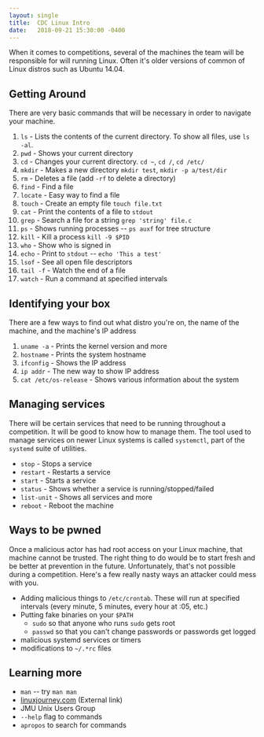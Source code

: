 ```yaml
---
layout: single
title:  CDC Linux Intro
date:   2018-09-21 15:30:00 -0400
---
```


When it comes to competitions, several of the machines the team will be
responsible for will running Linux. Often it's older versions of common of
Linux distros such as Ubuntu 14.04.

## Getting Around

There are very basic commands that will be necessary in order to navigate your
machine.

 1. `ls` - Lists the contents of the current directory. To show all files,
 use `ls -al`.
 1. `pwd` - Shows your current directory
 1. `cd` - Changes your current directory. `cd ~`, `cd /`, `cd /etc/`
 1. `mkdir` - Makes a new directory `mkdir test`, `mkdir -p a/test/dir`
 1. `rm` - Deletes a file (add `-rf` to delete a directory)
 1. `find` - Find a file
 1. `locate` - Easy way to find a file
 1. `touch` - Create an empty file `touch file.txt`
 1. `cat` - Print the contents of a file to `stdout`
 1. `grep` - Search a file for a string `grep 'string' file.c`
 1. `ps` - Shows running processes -- `ps auxf` for tree structure
 1. `kill` - Kill a process `kill -9 $PID`
 1. `who` - Show who is signed in
 1. `echo` - Print to `stdout` -- `echo 'This a test'`
 1. `lsof` - See all open file descriptors
 1. `tail -f` - Watch the end of a file
 1. `watch` - Run a command at specified intervals

## Identifying your box

There are a few ways to find out what distro you're on, the name of the
machine, and the machine's IP address

 1. `uname -a` - Prints the kernel version and more
 1. `hostname` - Prints the system hostname
 1. `ifconfig` - Shows the IP address
 1. `ip addr`  - The new way to show IP address
 1. `cat /etc/os-release` - Shows various information about the system

## Managing services

There will be certain services that need to be running throughout a
competition. It will be good to know how to manage them. The tool used to
manage services on newer Linux systems is called `systemctl`, part of the
`systemd` suite of utilities.

 - `stop` - Stops a service
 - `restart` - Restarts a service
 - `start` - Starts a service
 - `status` - Shows whether a service is running/stopped/failed
 - `list-unit` - Shows all services and more
 - `reboot` - Reboot the machine

## Ways to be pwned

Once a malicious actor has had root access on your Linux machine, that machine
cannot be trusted. The right thing to do would be to start fresh and be
better at prevention in the future. Unfortunately, that's not possible during
a competition. Here's a few really nasty ways an attacker could mess with you.

 - Adding malicious things to `/etc/crontab`. These will run at specified
   intervals (every minute, 5 minutes, every hour at :05, etc.)
 - Putting fake binaries on your `$PATH`
   - `sudo` so that anyone who runs `sudo` gets root
   - `passwd` so that you can't change passwords or passwords get logged
 - malicious systemd services or timers
 - modifications to `~/.*rc` files

## Learning more

 - `man` -- try `man man`
 - [linuxjourney.com](https://linuxjourney.com) (External link)
 - JMU Unix Users Group
 - `--help` flag to commands
 - `apropos` to search for commands
